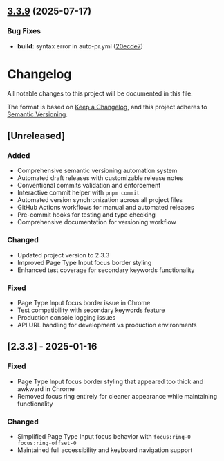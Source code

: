 ## [3.3.9](https://github.com/die-Manufaktur/AI-SEO-Copilot-for-Webflow/compare/v3.3.8...v3.3.9) (2025-07-17)

### Bug Fixes

* **build:** syntax error in auto-pr.yml ([20ecde7](https://github.com/die-Manufaktur/AI-SEO-Copilot-for-Webflow/commit/20ecde79fd43dc30e2cda8f264a65487a4e85238))

# Changelog

All notable changes to this project will be documented in this file.

The format is based on [Keep a Changelog](https://keepachangelog.com/en/1.0.0/),
and this project adheres to [Semantic Versioning](https://semver.org/spec/v2.0.0.html).

## [Unreleased]

### Added
- Comprehensive semantic versioning automation system
- Automated draft releases with customizable release notes
- Conventional commits validation and enforcement
- Interactive commit helper with `pnpm commit`
- Automated version synchronization across all project files
- GitHub Actions workflows for manual and automated releases
- Pre-commit hooks for testing and type checking
- Comprehensive documentation for versioning workflow

### Changed
- Updated project version to 2.3.3
- Improved Page Type Input focus border styling
- Enhanced test coverage for secondary keywords functionality

### Fixed
- Page Type Input focus border issue in Chrome
- Test compatibility with secondary keywords feature
- Production console logging issues
- API URL handling for development vs production environments

## [2.3.3] - 2025-01-16

### Fixed
- Page Type Input focus border styling that appeared too thick and awkward in Chrome
- Removed focus ring entirely for cleaner appearance while maintaining functionality

### Changed
- Simplified Page Type Input focus behavior with `focus:ring-0 focus:ring-offset-0`
- Maintained full accessibility and keyboard navigation support
